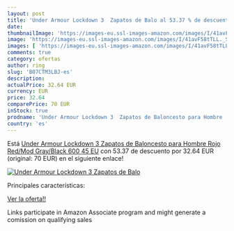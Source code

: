 ```yaml
---
layout: post
title: 'Under Armour Lockdown 3  Zapatos de Balo al 53.37 % de descuento'
date: 
thumbnailImage: 'https://images-eu.ssl-images-amazon.com/images/I/41avF58tTLL._SL200_.jpg'
image: 'https://images-eu.ssl-images-amazon.com/images/I/41avF58tTLL._SL200_.jpg'
images: [ 'https://images-eu.ssl-images-amazon.com/images/I/41avF58tTLL._SL200_.jpg' ]
comments: true
category: ofertas
author: ring
slug: 'B07CTM3LBJ-es'
description:
actualPrice: 32.64 EUR
currency: EUR
price: 32.64
comparePrice: 70 EUR
inStock: true
prodname: 'Under Armour Lockdown 3  Zapatos de Baloncesto para Hombre  Rojo  Red/Mod Gray/Black 600   45 EU'
country: 'es'
---
```


Está [Under Armour Lockdown 3  Zapatos de Baloncesto para Hombre  Rojo  Red/Mod Gray/Black 600   45 EU](https://www.amazon.es/dp/B07CTM3LBJ/?tag=tolees-21) con 53.37 de descuento por 32.64 EUR (original: 70 EUR) en el siguiente enlace!

[![Under Armour Lockdown 3  Zapatos de Balo](https://images-eu.ssl-images-amazon.com/images/I/41avF58tTLL._SL200_.jpg)](https://www.amazon.es/dp/B07CTM3LBJ/?tag=tolees-21)

Principales características:


[Ver la oferta!!](https://www.amazon.es/dp/B07CTM3LBJ/?tag=tolees-21)

Links participate in Amazon Associate program and might generate a comission on qualifying sales


